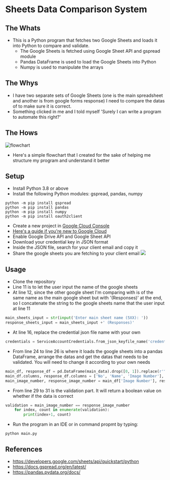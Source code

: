 # Sheets Data Comparison System
## The Whats
- This is a Python program that fetches two Google Sheets and loads it into Python to compare and validate. 
  - The Google Sheets is fetched using Google Sheet API and gspread module
  - Pandas DataFrame is used to load the Google Sheets into Python
  - Numpy is used to manipulate the arrays

## The Whys
- I have two separate sets of Google Sheets (one is the main spreadsheet and another is from google forms response) I need to compare the datas of to make sure it is correct.
- Something clicked in me and I told myself 'Surely I can write a program to automate this right?'

## The Hows
![flowchart](https://s3.us-west-2.amazonaws.com/secure.notion-static.com/4cc354ad-13a1-4beb-a7fe-b8e64f053c1b/Untitled.png?X-Amz-Algorithm=AWS4-HMAC-SHA256&X-Amz-Credential=AKIAT73L2G45O3KS52Y5%2F20210725%2Fus-west-2%2Fs3%2Faws4_request&X-Amz-Date=20210725T131942Z&X-Amz-Expires=86400&X-Amz-Signature=7526798124587ff0891caa309bcada5fc893e09eb1fc917844d0f5504caeaa16&X-Amz-SignedHeaders=host&response-content-disposition=filename%20%3D"Untitled.png")
- Here's a simple flowchart that I created for the sake of helping me structure my program and understand it better
## Setup
- Install Python 3.8 or above
- Install the following Python modules: gspread, pandas, numpy
``` 
python -m pip install gspread
python -m pip install pandas
python -m pip install numpy
python -m pip install oauth2client
```
- Create a new project in [Google Cloud Console](https://console.cloud.google.com) 
- [Here's a guide if you're new to Google Cloud](https://developers.google.com/workspace/guides/create-project)
- Enable Google Drive API and Google Sheet API
- Download your credential key in JSON format
- Inside the JSON file, search for your client email and copy it
- Share the google sheets you are fetching to your client email
  ![](https://s3.us-west-2.amazonaws.com/secure.notion-static.com/0b268526-3cec-494b-a45e-e430b91bc343/Untitled.png?X-Amz-Algorithm=AWS4-HMAC-SHA256&X-Amz-Credential=AKIAT73L2G45O3KS52Y5%2F20210725%2Fus-west-2%2Fs3%2Faws4_request&X-Amz-Date=20210725T131939Z&X-Amz-Expires=86400&X-Amz-Signature=065dad52d20d9fe9a4f44aa68f7d66d4a3b15d8cd3ae3d665268ac72f3148df7&X-Amz-SignedHeaders=host&response-content-disposition=filename%20%3D"Untitled.png")

## Usage
- Clone the repository
- Line 11 is to let the user input the name of the google sheets
- At line 12, since the other google sheet I'm comparing with is of the same name as the main google sheet but with '(Responses)' at the end, so I concatenate the string to the google sheets name that the user input at line 11
``` python
main_sheets_input = str(input('Enter main sheet name (5XX): '))
response_sheets_input = main_sheets_input +' (Responses)'
```
- At line 16, replace the credential json file name with your own
``` python
credentials = ServiceAccountCredentials.from_json_keyfile_name('credential.json', scope)
```
- From line 24 to line 26 is where it loads the google sheets into a pandas DataFrame, arrange the datas and get the datas that needs to be validated. You will need to change it according to your own needs
``` python
main_df, response_df = pd.DataFrame(main_data).drop([0, 1]).replace(r'^\s*$', np.nan, regex=True).dropna().reset_index(drop=True), pd.DataFrame(response_data).drop(0).reset_index(drop=True)
main_df.columns, response_df.columns = ['No', 'Name', 'Image Number'], ['Timestamp', 'Agreement', 'Name', 'Gender', 'Position', 'Image Number', 'Phone Number', 'Home Number', 'Email', 'Adress']
main_image_number, response_image_number = main_df['Image Number'], response_df['Image Number']
```
- From line 29 to 31 is the validation part. It will return a boolean value on whether if the data is correct
``` python
validation = main_image_number == response_image_number
    for index, count in enumerate(validation):
        print(index+1, count)
```
- Run the program in an IDE or in command propmt by typing:
``` 
python main.py
```

## References
- https://developers.google.com/sheets/api/quickstart/python
- https://docs.gspread.org/en/latest/
- https://pandas.pydata.org/docs/
